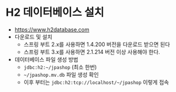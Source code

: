 # H2 데이터베이스 설치

- https://www.h2database.com
- 다운로드 및 설치
  - 스프링 부트 2.x를 사용하면 1.4.200 버전을 다운로드 받으면 된다
  - 스프링 부트 3.x를 사용하면 2.1.214 버전 이상 사용해야 한다.
- 데이터베이스 파일 생성 방법
  - `jdbc:h2:~/jpashop` (최소 한번)
  - `~/jpashop.mv.db` 파일 생성 확인
  - 이후 부터는 `jdbc:h2:tcp://localhost/~/jpashop` 이렇게 접속

